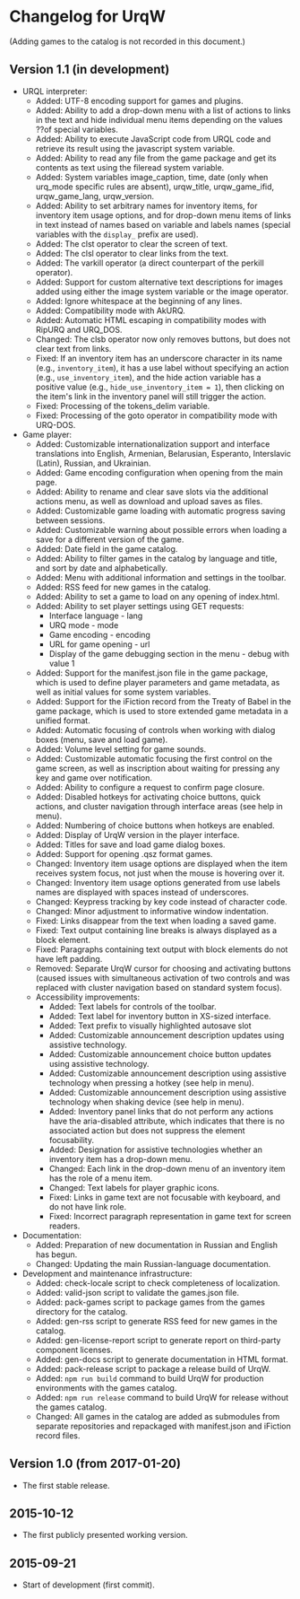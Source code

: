 # Changelog for UrqW

(Adding games to the catalog is not recorded in this document.)

## Version 1.1 (in development)

* URQL interpreter:
	+ Added: UTF-8 encoding support for games and plugins.
	+ Added: Ability to add a drop-down menu with a list of actions to links in the text and hide individual menu items depending on the values ??of special variables.
	+ Added: Ability to execute JavaScript code from URQL code and retrieve its result using the javascript system variable.
	+ Added: Ability to read any file from the game package and get its contents as text using the fileread system variable.
	+ Added: System variables image_caption, time, date (only when urq_mode specific rules are absent), urqw_title, urqw_game_ifid, urqw_game_lang, urqw_version.
	+ Added: Ability to set arbitrary names for inventory items, for inventory item usage options, and for drop-down menu items of links in text instead of names based on variable and labels names (special variables with the `display_` prefix are used).
	+ Added: The clst operator to clear the screen of text.
	+ Added: The clsl operator to clear links from the text.
	+ Added: The varkill operator (a direct counterpart of the perkill operator).
	+ Added: Support for custom alternative text descriptions for images added using either the image system variable or the image operator.
	+ Added: Ignore whitespace at the beginning of any lines.
	+ Added: Compatibility mode with AkURQ.
	+ Added: Automatic HTML escaping in compatibility modes with RipURQ and URQ_DOS.
	+ Changed: The clsb operator now only removes buttons, but does not clear text from links.
	+ Fixed: If an inventory item has an underscore character in its name (e.g., `inventory_item`), it has a use label without specifying an action (e.g., `use_inventory_item`), and the hide action variable has a positive value (e.g., `hide_use_inventory_item = 1`), then clicking on the item's link in the inventory panel will still trigger the action.
	+ Fixed: Processing of the tokens_delim variable.
	+ Fixed: Processing of the goto operator in compatibility mode with URQ-DOS.
* Game player:
	+ Added: Customizable internationalization support and interface translations into English, Armenian, Belarusian, Esperanto, Interslavic (Latin), Russian, and Ukrainian.
	+ Added: Game encoding configuration when opening from the main page.
	+ Added: Ability to rename and clear save slots via the additional actions menu, as well as download and upload saves as files.
	+ Added: Customizable game loading with automatic progress saving between sessions.
	+ Added: Customizable warning about possible errors when loading a save for a different version of the game.
	+ Added: Date field in the game catalog.
	+ Added: Ability to filter games in the catalog by language and title, and sort by date and alphabetically.
	+ Added: Menu with additional information and settings in the toolbar.
	+ Added: RSS feed for new games in the catalog.
	+ Added: Ability to set a game to load on any opening of index.html.
	+ Added: Ability to set player settings using GET requests:
		- Interface language - lang
		- URQ mode - mode
		- Game encoding - encoding
		- URL for game opening - url
		- Display of the game debugging section in the menu - debug with value 1
	+ Added: Support for the manifest.json file in the game package, which is used to define player parameters and game metadata, as well as initial values for some system variables.
	+ Added: Support for the iFiction record from the Treaty of Babel in the game package, which is used to store extended game metadata in a unified format.
	+ Added: Automatic focusing of controls when working with dialog boxes (menu, save and load game).
	+ Added: Volume level setting for game sounds.
	+ Added: Customizable automatic focusing the first control on the game screen, as well as inscription about waiting for pressing any key and game over notification.
	+ Added: Ability to configure a request to confirm page closure.
	+ Added: Disabled  hotkeys for activating choice buttons, quick actions, and cluster navigation through interface areas (see help in menu).
	+ Added: Numbering of choice buttons when hotkeys are enabled.
	+ Added: Display of UrqW version in the player interface.
	+ Added: Titles for save and load game dialog boxes.
	+ Added: Support for opening .qsz format games.
	+ Changed: Inventory item usage options are displayed when the item receives system focus, not just when the mouse is hovering over it.
	+ Changed: Inventory item usage options generated from use labels names are displayed with spaces instead of underscores.
	+ Changed: Keypress tracking by key code instead of character code.
	+ Changed: Minor adjustment to informative window indentation.
	+ Fixed: Links disappear from the text when loading a saved game.
	+ Fixed: Text output containing line breaks is always displayed as a block element.
	+ Fixed: Paragraphs containing text output with block elements do not have left padding.
	+ Removed: Separate UrqW cursor for choosing and activating buttons (caused issues with simultaneous activation of two controls and was replaced with cluster navigation based on standard system focus).
	+ Accessibility improvements:
		- Added: Text labels for controls of the toolbar.
		- Added: Text label for inventory button in XS-sized interface.
		- Added: Text prefix to visually highlighted autosave slot
		- Added: Customizable announcement description updates using assistive technology.
		- Added: Customizable announcement choice button updates using assistive technology.
		- Added: Customizable announcement description using assistive technology when pressing a hotkey (see help in menu).
		- Added: Customizable announcement description using assistive technology when shaking device (see help in menu).
		- Added: Inventory panel links that do not perform any actions have the aria-disabled attribute, which indicates that there is no associated action but does not suppress the element focusability.
		- Added: Designation  for assistive technologies whether an inventory item has a drop-down menu.
		- Changed: Each link in the drop-down menu of an inventory item has the role of a menu item.
		- Changed: Text labels for player graphic icons.
		- Fixed: Links in game text are not focusable with keyboard, and do not have link role.
		- Fixed: Incorrect paragraph representation in game text for screen readers.
* Documentation:
	+ Added: Preparation of new documentation in Russian and English has begun.
	+ Changed: Updating the main Russian-language documentation.
* Development and maintenance infrastructure:
	+ Added: check-locale script to check completeness of localization.
	+ Added: valid-json script to validate the games.json file.
	+ Added: pack-games script to package games from the games directory for the catalog.
	+ Added: gen-rss script to generate RSS feed for new games in the catalog.
	+ Added: gen-license-report script to generate report on third-party component licenses.
	+ Added: gen-docs script to generate documentation in HTML format.
	+ Added: pack-release script to package a release build of UrqW.
	+ Added: `npm run build` command to build UrqW for production environments with the games catalog.
	+ Added: `npm run release` command to build UrqW for release without the games catalog.
	+ Changed: All games in the catalog are added as submodules from separate repositories and repackaged with manifest.json and iFiction record files.

## Version 1.0 (from 2017-01-20)

* The first stable release.

## 2015-10-12

* The first publicly presented working version.

## 2015-09-21

* Start of development (first commit).
